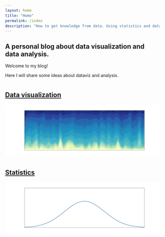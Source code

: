 ```yaml
---
layout: home
title: "Home"
permalink: /index
description: "How to get knowledge from data. Using statistics and data visualization to get out most out from our data."
---
```


## A personal blog about data visualization and data analysis.

<div class="emphbox">
Welcome to my blog!


<!--
Here I will collect and discuss some ideas that allowed me to improve my data
analysis, from Bayesian statistics (of course by using PyMC) to dataviz.
-->
Here I will share some ideas about dataviz and analysis.

</div>

<div class='div-gradient'></div>

<div class="home-links">
</div>

<div style="display:flex;
  flex-wrap: wrap;gap: 10px;">
<div class='homeCard' id='homeCardDataviz'>
<a href="/dataviz">
<h2>Data visualization</h2>
<img src="/docs/assets/images/dataviz.webp" alt="dataviz" class='homeImg'>
</a>
</div>

<div class='homeCard' id='homeCardStatistics'>
<a href="/statistics">
<h2>Statistics</h2>
<img src="/docs/assets/images/statistics.webp" alt="statistics" class='homeImg'>
</a>
</div>
</div>
